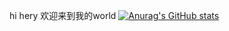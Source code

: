 hi hery
欢迎来到我的world
[![Anurag's GitHub stats](https://github-readme-stats.vercel.app/api?username=Dear-Fantasy)](https://github.com/anuraghazra/github-readme-stats)

